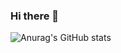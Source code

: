 ### Hi there 👋


![Anurag's GitHub stats](https://github-readme-stats.vercel.app/api?username=alabliuk&show_icons=true&theme=default&count_private=true&role=OWNER,COLLABORATOR)

<!-- Erro na contagem de linguagem -> jupyter esta com +80% -->
<!-- ![Top Langs](https://github-readme-stats.vercel.app/api/top-langs/?username=alabliuk&layout=compact&langs_count=10) -->

<!--
**alabliuk/alabliuk** is a ✨ _special_ ✨ repository because its `README.md` (this file) appears on your GitHub profile.

Here are some ideas to get you started:

- 🔭 I’m currently working on ...
- 🌱 I’m currently learning ...
- 👯 I’m looking to collaborate on ...
- 🤔 I’m looking for help with ...
- 💬 Ask me about ...
- 📫 How to reach me: ...
- 😄 Pronouns: ...
- ⚡ Fun fact: ...
-->
